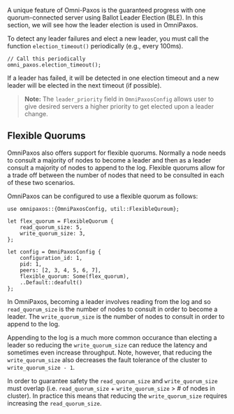 A unique feature of Omni-Paxos is the guaranteed progress with one quorum-connected server using Ballot Leader Election (BLE). In this section, we will see how the leader election is used in OmniPaxos.

To detect any leader failures and elect a new leader, you must call the function ``election_timeout()`` periodically (e.g., every 100ms).

```
// Call this periodically
omni_paxos.election_timeout();
```

If a leader has failed, it will be detected in one election timeout and a new leader will be elected in the next timeout (if possible).

> **Note:** The `leader_priority` field in `OmniPaxosConfig` allows user to give desired servers a higher priority to get elected upon a leader change.

## Flexible Quorums
OmniPaxos also offers support for flexible quorums. Normally a node needs to consult a majority of nodes to become a leader and then as a leader consult a majority of nodes to append to the log. Flexible quorums allow for a trade off between the number of nodes that need to be consulted in each of these two scenarios.

OmniPaxos can be configured to use a flexible quorum as follows:
```rust,edition2018,no_run,noplaypen
use omnipaxos::{OmniPaxosConfig, util::FlexibleQuroum};

let flex_quorum = FlexibleQuorum {
    read_quorum_size: 5,
    write_quorum_size: 3,
};

let config = OmniPaxosConfig {
    configuration_id: 1,
    pid: 1,
    peers: [2, 3, 4, 5, 6, 7],
    flexible_quorum: Some(flex_quorum),
    ..Default::deafult()
};
```
In OmniPaxos, becoming a leader involves reading from the log and so `read_quorum_size` is the number of nodes to consult in order to become a leader. The `write_quorum_size` is the number of nodes to consult in order to append to the log.

Appending to the log is a much more common occurance than electing a leader so reducing the `write_quorum_size` can reduce the latency and sometimes even increase throughput. Note, however, that reducing the `write_quorum_size` also decreases the fault tolerance of the cluster to `write_quorum_size - 1`.

In order to guarantee safety the `read_quorum_size` and `write_quorum_size` must overlap (i.e. `read_quorum_size` + `write_quorum_size` > # of nodes in cluster). In practice this means that reducing the `write_quorum_size` requires increasing the `read_quorum_size`.